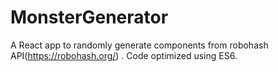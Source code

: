 # MonsterGenerator
A React app to randomly generate components from robohash API(https://robohash.org/) . Code optimized using ES6.
